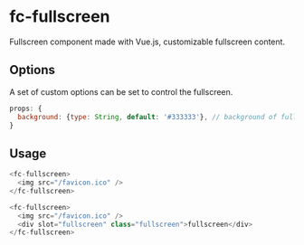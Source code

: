 # fc-fullscreen
Fullscreen component made with Vue.js, customizable fullscreen content.

## Options
A set of custom options can be set to control the fullscreen.

```javascript
props: {
  background: {type: String, default: '#333333'}, // background of fullscreen window
}
```

## Usage

```javascript
<fc-fullscreen>
  <img src="/favicon.ico" />
</fc-fullscreen>

<fc-fullscreen>
  <img src="/favicon.ico" />
  <div slot="fullscreen" class="fullscreen">fullscreen</div>
</fc-fullscreen>
```
